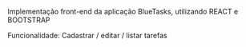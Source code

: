 Implementação front-end da aplicação BlueTasks, utilizando REACT e BOOTSTRAP


Funcionalidade: Cadastrar / editar / listar tarefas



